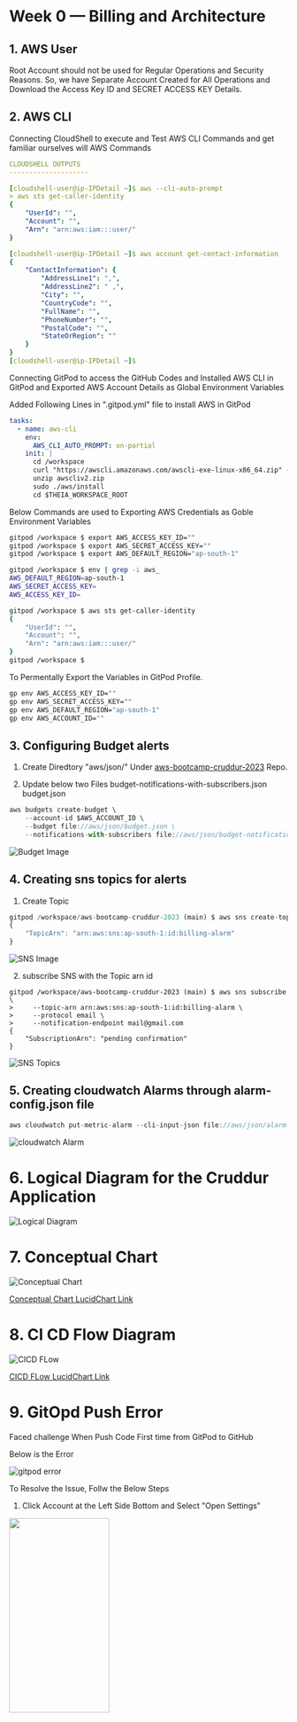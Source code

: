 # Week 0 — Billing and Architecture

## 1. AWS User

Root Account should not be used for Regular Operations and Security Reasons. So, we have Separate Account Created for All Operations and Download the Access Key ID and SECRET ACCESS KEY Details.

## 2. AWS CLI

Connecting CloudShell to execute and Test AWS CLI Commands and get familiar ourselves will AWS Commands


```YAML
CLOUDSHELL OUTPUTS
--------------------

[cloudshell-user@ip-IPDetail ~]$ aws --cli-auto-prompt 
> aws sts get-caller-identity
{
    "UserId": "",
    "Account": "",
    "Arn": "arn:aws:iam:::user/"
}

[cloudshell-user@ip-IPDetail ~]$ aws account get-contact-information
{
    "ContactInformation": {
        "AddressLine1": ",",
        "AddressLine2": " ,",
        "City": "",
        "CountryCode": "",
        "FullName": "",
        "PhoneNumber": "",
        "PostalCode": "",
        "StateOrRegion": ""
    }
}
[cloudshell-user@ip-IPDetail ~]$ 
```

Connecting GitPod to access the GitHub Codes and Installed AWS CLI in GitPod and Exported AWS Account Details as Global Environment Variables

Added Following Lines in ".gitpod.yml" file to install AWS in GitPod

```YAML
tasks:
  - name: aws-cli
    env:
      AWS_CLI_AUTO_PROMPT: on-partial
    init: |
      cd /workspace
      curl "https://awscli.amazonaws.com/awscli-exe-linux-x86_64.zip" -o "awscliv2.zip"
      unzip awscliv2.zip
      sudo ./aws/install
      cd $THEIA_WORKSPACE_ROOT
```
Below Commands are used to Exporting AWS Credentials as Goble Environment Variables
```BASH
gitpod /workspace $ export AWS_ACCESS_KEY_ID=""
gitpod /workspace $ export AWS_SECRET_ACCESS_KEY=""
gitpod /workspace $ export AWS_DEFAULT_REGION="ap-south-1"

gitpod /workspace $ env | grep -i aws_
AWS_DEFAULT_REGION=ap-south-1
AWS_SECRET_ACCESS_KEY=
AWS_ACCESS_KEY_ID=

gitpod /workspace $ aws sts get-caller-identity
{
    "UserId": "",
    "Account": "",
    "Arn": "arn:aws:iam:::user/"
}
gitpod /workspace $ 
```

To Permentally Export the Variables in GitPod Profile.

```BASH
gp env AWS_ACCESS_KEY_ID=""
gp env AWS_SECRET_ACCESS_KEY=""
gp env AWS_DEFAULT_REGION="ap-south-1"
gp env AWS_ACCOUNT_ID=""
```


## 3. Configuring Budget alerts

1. Create Diredtory "aws/json/" Under [aws-bootcamp-cruddur-2023](https://github.com/ganeshpondy/aws-bootcamp-cruddur-2023 "github.com/ganeshpondy/aws-bootcamp-cruddur-2023") Repo.

2. Update below two Files
    budget-notifications-with-subscribers.json
    budget.json

```javascript
aws budgets create-budget \
    --account-id $AWS_ACCOUNT_ID \
    --budget file://aws/json/budget.json \
    --notifications-with-subscribers file://aws/json/budget-notifications-with-subscribers.json
```

![Budget Image](./Images/Week0/Budgets.JPG)

## 4. Creating sns topics for alerts
1. Create Topic

```javascript
gitpod /workspace/aws-bootcamp-cruddur-2023 (main) $ aws sns create-topic --name billing-alarm
{
    "TopicArn": "arn:aws:sns:ap-south-1:id:billing-alarm"
} 
```

![SNS Image](./Images/Week0/SNS1.JPG)

2. subscribe SNS with the Topic arn id
```
gitpod /workspace/aws-bootcamp-cruddur-2023 (main) $ aws sns subscribe \
>     --topic-arn arn:aws:sns:ap-south-1:id:billing-alarm \
>     --protocol email \
>     --notification-endpoint mail@gmail.com
{
    "SubscriptionArn": "pending confirmation"
}
```
![SNS Topics](./Images/Week0/SNS_Topics.JPG)

## 5. Creating cloudwatch Alarms through alarm-config.json file

```javascript
aws cloudwatch put-metric-alarm --cli-input-json file://aws/json/alarm-config.json
```
![cloudwatch Alarm](./Images/Week0/CloudWatch.JPG)


# 6. Logical Diagram for the Cruddur Application

![Logical Diagram](./Images/Week0/Logical-Diagram.jpg)

# 7. Conceptual Chart

![Conceptual Chart](./Images/Week0/Cruddur-Conceptual-Diagram.jpeg)

[Conceptual Chart LucidChart Link](https://lucid.app/lucidchart/9568f89a-ebb8-4f91-b096-5aedf2614f42/edit?invitationId=inv_4361516c-c455-4f36-b78a-1dbb3fe6f548)

# 8. CI CD Flow Diagram

![CICD FLow](./Images/Week0/CICD_FLow.jpeg)

[CICD FLow LucidChart Link](https://lucid.app/lucidchart/dcf4deff-2518-40c6-8dc1-399bc17ad858/edit?invitationId=inv_5510c85d-8dd4-4aa6-b27e-70bbbbdde270)

# 9. GitOpd Push Error 

Faced challenge When Push Code First time from GitPod to GitHub

Below is the Error 

![gitpod error](./Images/Week0/GitPod_err_1.jpg)

To Resolve the Issue, Follw the Below Steps

1. Click Account at the Left Side Bottom and Select "Open Settings"

<img src="./Images/Week0/GitPod_err_2.1"  width="60%" height="30%">

2. Click "Integrations" and Select the "GitHub" Account

<img src="./Images/Week0/GitPod_err_3.jpg"  width="60%" height="30%">

3. CLick the 3dots and Edit Permissions
![gitpod edit](./Images/Week0/GitPod_err_2.jpg)

4. Enable the "public_repo" box

![gitpod push](./Images/Week0/GitPod_err_4.jpg)

5. Then Retry to Push the Code to GitHub Repo. This time it will be Successful Push.

